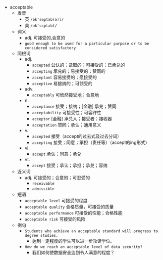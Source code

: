 - acceptable
  - 发音
    - 英 `/ək'septəb(ə)l/`
    - 美 `/ək'sɛptəbl/`
  - 词义
    - adj. 可接受的,合意的
    - `good enough to be used for a particular purpose or to be considered satisfactory`
  - 同根词
    - adj.
      - `accepted` 公认的；录取的；可接受的；已承兑的
      - `accepting` 承兑的；易接受的；赞同的
      - `acceptant` 容易接受的；愿接受的
      - `acceptive` 易接纳的；可领受的
    - adv.
      - `acceptably` 可欣然接受地；合意地
    - n.
      - `acceptance` 接受；接纳；[金融] 承兑；赞同
      - `acceptability` 可接受性；可容许性
      - `acceptor` [金融] 承兑人；接受者；接收器
      - `acceptation` 赞同；承认；通用意义
    - v.
      - `accepted` 接受（accept的过去式及过去分词）
      - `accepting` 接受；同意；承担（责任等）（accept的ing形式）
    - vi.
      - `accept` 承认；同意；承兑
    - vt.
      - `accept` 接受；承认；承担；承兑；容纳
  - 近义词
    - adj. 可接受的；合意的；可忍受的
      - `receivable`
      - `admissible`
  - 短语
    - `acceptable level` 可接受的程度 
    - `acceptable quality` 合格质量，可接受的质量 
    - `acceptable performance` 可接受的性能；合格性能 
    - `acceptable risk` 可接受的风险 
  - 例句
    - `Students who achieve an acceptable standard will progress to degree studies.`
      - 达到一定程度的学生可以进一步攻读学位。
    - `How do we reach an acceptable level of data security?`
      - 我们如何使数据安全达到令人满意的程度？

